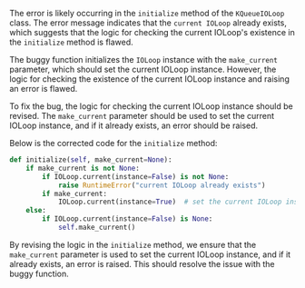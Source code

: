 The error is likely occurring in the `initialize` method of the `KQueueIOLoop` class. The error message indicates that the `current IOLoop` already exists, which suggests that the logic for checking the current IOLoop's existence in the `initialize` method is flawed.

The buggy function initializes the `IOLoop` instance with the `make_current` parameter, which should set the current IOLoop instance. However, the logic for checking the existence of the current IOLoop instance and raising an error is flawed.

To fix the bug, the logic for checking the current IOLoop instance should be revised. The `make_current` parameter should be used to set the current IOLoop instance, and if it already exists, an error should be raised.

Below is the corrected code for the `initialize` method:

```python
def initialize(self, make_current=None):
    if make_current is not None:
        if IOLoop.current(instance=False) is not None:
            raise RuntimeError("current IOLoop already exists")
        if make_current:
            IOLoop.current(instance=True)  # set the current IOLoop instance
    else:
        if IOLoop.current(instance=False) is None:
            self.make_current()
```

By revising the logic in the `initialize` method, we ensure that the `make_current` parameter is used to set the current IOLoop instance, and if it already exists, an error is raised. This should resolve the issue with the buggy function.